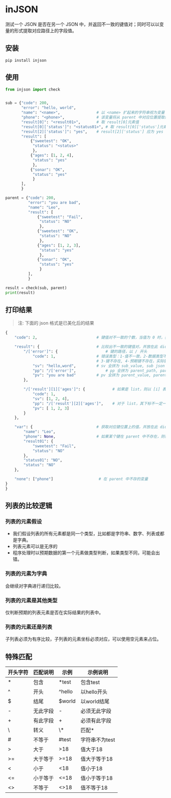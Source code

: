 # inJSON

测试一个 JSON 是否在另一个 JSON 中，并返回不一致的键值对；同时可以以变量的形式提取对应路径上的字段值。

## 安装

```shell
pip install injson
```

## 使用

```python
from injson import check


sub = {"code": 200,
       "error": "hello, world",
       "name": "<name>",                # 以 <name> 扩起来的字符串视为变量 name \
       "phone": "<phone>",              # 该变量将从 parent 中对应位置提取值
       "result[0]": "<result01>",       # 取 result[0]元素值
       "result[0]['status']": "<status01>", # 取 result[0]['status']元素值
       "result[2]['status']": "yes",    # result[2]['status'] 应为 yes     
       "result": [
           {"sweetest": "OK",
            "status": "<status>"
            },
           {"ages": [1, 2, 4],
            "status": "yes"
            },
           {"sonar": "OK",
            "status": "yes"
            }
       ],
       }

parent = {"code": 200,
          "error": "you are bad",
          "name": "Leo",
          "result": [
              {"sweetest": "Fail",
               "status": "NO"
               },
              {"sweetest": "OK",
               "status": "NO"
               },
              {"ages": [1, 2, 3],
               "status": "yes"
               },
              {"sonar": "OK",
               "status": "yes"
               }
          ],
          }

result = check(sub, parent)
print(result)
```

## 打印结果

> 注: 下面的 json 格式是已美化后的结果

```python
{
    "code": 2,                          # 键值对不一致的个数，当值为 0 时，表示全部一致

    "result": {                         # 比较出不一致的键值对，并放在此 dict
        "/['error']": {                     # 键的路径，以 / 开头
            "code": 1,                  # 错误类型：1-值不一致，2-数据类型不一致，\
                                        # 3-键不存在, 4-预期键不存在，实际键存在
            "sv": "hello,word",         # sv 全拼为 sub_value, sub json 中对应键的值
            "pp": "/['error']",             # pp 全拼为 parent_path, parent json 中对应键的路径
            "pv": "you are bad"         # pv 全拼为 parent_value, parent json 中对应键的值
        },

        "/['result'][1]['ages']": {            # 如果是 list，则以 [i] 表示路径
            "code": 1,
            "sv": [1, 2, 4],
            "pp": "/['result'][2]['ages']",    # 对于 list，其下标不一定一致。
            "pv": [ 1, 2, 3]
        }
    },

    "var": {                            # 获取对应键位置上的值，并放在此 dict
        "name": "Leo",
        "phone": None,                  # 如果某个键在 parent 中不存在，则值为 None，但会列入 "none" 之中
        "result01": {
            "sweetest": "Fail",
            "status": "NO"
        },
        "status01": "NO",
        "status": "NO"
    },

    "none": ["phone"]                    # 在 parent 中不存的变量
}    
}
```

## 列表的比较逻辑

### 列表的元素假设

- 我们假设列表的所有元素都是同一个类型，比如都是字符串、数字、列表或都是字典。
- 列表元素可以是无序的
- 程序处理时以预期数据的第一个元素做类型判断，如果类型不同，可能会出错。

### 列表的元素为字典

会继续对字典进行递归比较。

### 列表的元素是其他类型

仅判断预期的列表元素是否在实际结果的列表中。

### 列表的元素还是列表

子列表必须为有序比较，子列表的元素坐标必须对应，可以使用空元素来占位。


## 特殊匹配

|开头字符|匹配说明|示例    |示例说明    |
| ------ | -------- | -------- | ------------- |
| \*     | 包含     | *test    | 包含test       |
| ^      | 开头     | ^hello   | 以hello开头    |
| $      | 结尾     | $world   | 以world结尾    |
| \-     | 无此字段 | -        | 必须无此字段    |
| \+     | 有此字段 | +        | 必须有此字段    |
| \      | 转义     | \\*      | 匹配*          |
| #      | 不等于   | #test    | 字符串不为test  |
| >      | 大于     |  >18     | 值大于18       |
| >=     | 大于等于 |  >=18    | 值大于等于18    |
| <      | 小于     |  <18     | 值小于18       |
| <=     | 小于等于 |  <=18    | 值小于等于18    |
| <>     | 不等于   | <>18     | 值不等于18      |